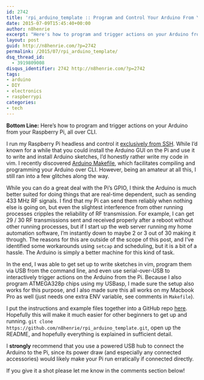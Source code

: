 ```yaml
---
id: 2742
title: 'rpi_arduino_template :: Program and Control Your Arduino From Your Raspberry Pi'
date: 2015-07-09T15:45:40+00:00
author: n8henrie
excerpt: "Here's how to program and trigger actions on your Arduino from your Raspberry Pi, all over CLI."
layout: post
guid: http://n8henrie.com/?p=2742
permalink: /2015/07/rpi_arduino_template/
dsq_thread_id:
  - 3919809008
disqus_identifier: 2742 http://n8henrie.com/?p=2742
tags:
- arduino
- DIY
- electronics
- raspberrypi
categories:
- tech
---
```

**Bottom Line:** Here’s how to program and trigger actions on your Arduino from your Raspberry Pi, all over CLI.<!--more-->

I run my Raspberry Pi headless and control it [exclusively from SSH](http://n8henrie.com/2015/02/raspberry-pi-setup-direct-ethernet/). While I’d known for a while that you could install the Arduino GUI on the Pi and use it to write and install Arduino sketches, I’d honestly rather write my code in vim. I recently discovered <a href="https://github.com/sudar/Arduino-Makefile" target="_blank">Arduino Makefile</a>, which facilitates compiling and programming your Arduino over CLI. However, being an amateur at all this, I still ran into a few glitches along the way.

While you can do a great deal with the Pi’s GPIO, I think the Arduino is much better suited for doing things that are real-time dependent, such as sending 433 MHz RF signals. I find that my Pi can send them reliably when nothing else is going on, but even the slightest interference from other running processes cripples the reliability of RF transmission. For example, I can get 29 / 30 RF transmissions sent and received properly after a reboot without other running processes, but if I start up the web server running my home automation software, I’m instantly down to maybe 2 or 3 out of 30 making it through. The reasons for this are outside of the scope of this post, and I’ve identified some workarounds using `setcap` and scheduling, but it is a bit of a hassle. The Arduino is simply a better machine for this kind of task.

In the end, I was able to get set up to write sketches in vim, program them via USB from the command line, and even use serial-over-USB to interactively trigger actions on the Arduino from the Pi. Because I also program ATMEGA328p chips using my USBasp, I made sure the setup also works for this purpose, and I also made sure this all works on my Macbook Pro as well (just needs one extra ENV variable, see comments in `Makefile`).

I put the instructions and example files together into a GitHub repo <a href="https://github.com/n8henrie/rpi_arduino_template" target="_blank">here</a>. Hopefully this will make it much easier for other beginners to get up and running. `git clone https://github.com/n8henrie/rpi_arduino_template.git`, open up the README, and hopefully everything is explained in sufficient detail.

I **strongly** recommend that you use a powered USB hub to connect the Arduino to the Pi, since its power draw (and especially any connected accessories) would likely make your Pi run erratically if connected directly.

If you give it a shot please let me know in the comments section below!